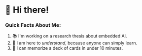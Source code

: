 # 👋 Hi there!

### Quick Facts About Me:
1. 📚 I'm working on a research thesis about embedded AI.
2. 🧠 I am here to *understand*, because anyone can simply learn.
3. 🎴 I can memorize a deck of cards in under 10 minutes.

<!--
**gioele-bernardini/gioele-bernardini** is a ✨ _special_ ✨ repository because its `README.md` (this file) appears on your GitHub profile.

Here are some ideas to get you started:

- 🔭 I’m currently working on ...
- 🌱 I’m currently learning ...
- 👯 I’m looking to collaborate on ...
- 🤔 I’m looking for help with ...
- 💬 Ask me about ...
- 📫 How to reach me: ...
- 😄 Pronouns: ...
- ⚡ Fun fact: ...
-->
